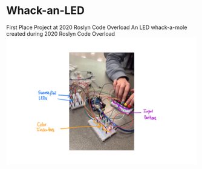 # Whack-an-LED
First Place Project at 2020 Roslyn Code Overload
An LED whack-a-mole created during 2020 Roslyn Code Overload
![Hardware Image](WhackanLED.png?raw=true "Hardware Explained")
